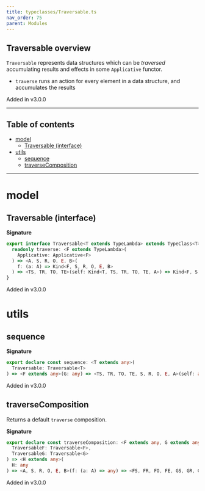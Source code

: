 ```yaml
---
title: typeclasses/Traversable.ts
nav_order: 75
parent: Modules
---
```


## Traversable overview

`Traversable` represents data structures which can be _traversed_ accumulating results and effects in some
`Applicative` functor.

- `traverse` runs an action for every element in a data structure, and accumulates the results

Added in v3.0.0

---

<h2 class="text-delta">Table of contents</h2>

- [model](#model)
  - [Traversable (interface)](#traversable-interface)
- [utils](#utils)
  - [sequence](#sequence)
  - [traverseComposition](#traversecomposition)

---

# model

## Traversable (interface)

**Signature**

```ts
export interface Traversable<T extends TypeLambda> extends TypeClass<T> {
  readonly traverse: <F extends TypeLambda>(
    Applicative: Applicative<F>
  ) => <A, S, R, O, E, B>(
    f: (a: A) => Kind<F, S, R, O, E, B>
  ) => <TS, TR, TO, TE>(self: Kind<T, TS, TR, TO, TE, A>) => Kind<F, S, R, O, E, Kind<T, TS, TR, TO, TE, B>>
}
```

Added in v3.0.0

# utils

## sequence

**Signature**

```ts
export declare const sequence: <T extends any>(
  Traversable: Traversable<T>
) => <F extends any>(G: any) => <TS, TR, TO, TE, S, R, O, E, A>(self: any) => any
```

Added in v3.0.0

## traverseComposition

Returns a default `traverse` composition.

**Signature**

```ts
export declare const traverseComposition: <F extends any, G extends any>(
  TraversableF: Traversable<F>,
  TraversableG: Traversable<G>
) => <H extends any>(
  H: any
) => <A, S, R, O, E, B>(f: (a: A) => any) => <FS, FR, FO, FE, GS, GR, GO, GE>(fga: any) => any
```

Added in v3.0.0
